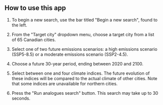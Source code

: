 ## How to use this app
1. To begin a new search, use the bar titled "Begin a new search", 
found to the left. 

2. From the "Target city" dropdown menu, choose a target city from a list of 65 Canadian cities. 

3. Select one of two future emissions scenarios: 
a high emissions scenario (SSP5-8.5) or a moderate emissions scenario (SSP2-4.5).

4. Choose a future 30-year period, ending between 2020 and 2100.

5. Select between one and four climate indices. The future evolution of these 
indices will be compared to the actual climate of other cities. Note that some indices are unavailable for northern cities.

6. Press the "Run analogues search" button. This search may take up to 30 seconds.
